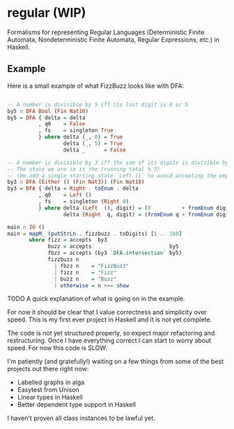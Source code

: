 # regular (WIP)

Formalisms for representing Regular Languages (Deterministic Finite Automata, Nondeterministic Finite Automata, Regular Expressions, etc.) in Haskell.

## Example

Here is a small example of what FizzBuzz looks like with DFA:

```Haskell

-- A number is divisible by 5 iff its last digit is 0 or 5
by5 ∷ DFA Bool (Fin Nat10)
by5 = DFA { delta = delta
          , q0    = False
          , fs    = singleton True
          } where delta (_, 0) = True
                  delta (_, 5) = True
                  delta _      = False

-- A number is divisible by 3 iff the sum of its digits is divisible by 3
-- The state we are in is the (running total % 3)
-- (We add a single starting state `Left ()` to avoid accepting the empty string.)
by3 ∷ DFA (Either () (Fin Nat3)) (Fin Nat10)
by3 = DFA { delta = Right . toEnum . delta
          , q0    = Left ()
          , fs    = singleton (Right 0)
          } where delta (Left  (), digit) = (0          + fromEnum digit) `mod` 3
                  delta (Right  q, digit) = (fromEnum q + fromEnum digit) `mod` 3

main ∷ IO ()
main = mapM_ (putStrLn . fizzbuzz . toDigits) [1 .. 100]
       where fizz = accepts  by3
             buzz = accepts                         by5
             fbzz = accepts (by3 `DFA.intersection` by5)
             fizzbuzz n
               | fbzz n    = "FizzBuzz"
               | fizz n    = "Fizz"
               | buzz n    = "Buzz"
               | otherwise = n >>= show
```

TODO A quick explanation of what is going on in the example.

For now it should be clear that I value correctness and simplicity over speed. This is my first ever project in Haskell and it is not yet complete.

The code is not yet structured properly, so expect major refactoring and restructuring. Once I have everything correct I can start to worry about speed. For now this code is SLOW.

I'm patiently (and gratefully!) waiting on a few things from some of the best projects out there right now:

- Labelled graphs in alga
- Easytest from Unison
- Linear types in Haskell
- Better dependent type support in Haskell

I haven't proven all class instances to be lawful yet.
